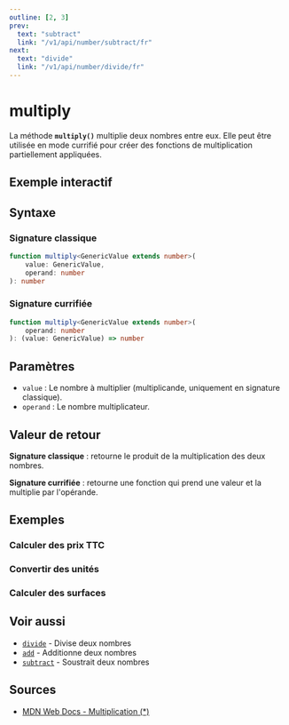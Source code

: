 ```yaml
---
outline: [2, 3]
prev:
  text: "subtract"
  link: "/v1/api/number/subtract/fr"
next:
  text: "divide"
  link: "/v1/api/number/divide/fr"
---
```


# multiply

La méthode **`multiply()`** multiplie deux nombres entre eux. Elle peut être utilisée en mode currifié pour créer des fonctions de multiplication partiellement appliquées.

## Exemple interactif

<MonacoTSEditor
  src="/v1/api/number/multiply/examples/tryout.doc.ts"
  majorVersion="v1"
  height="200px"
/>

## Syntaxe

### Signature classique

```typescript
function multiply<GenericValue extends number>(
	value: GenericValue,
	operand: number
): number
```

### Signature currifiée

```typescript
function multiply<GenericValue extends number>(
	operand: number
): (value: GenericValue) => number
```

## Paramètres

- `value` : Le nombre à multiplier (multiplicande, uniquement en signature classique).
- `operand` : Le nombre multiplicateur.

## Valeur de retour

**Signature classique** : retourne le produit de la multiplication des deux nombres.

**Signature currifiée** : retourne une fonction qui prend une valeur et la multiplie par l'opérande.

## Exemples

### Calculer des prix TTC

<MonacoTSEditor
  	src="/v1/api/number/multiply/examples/calculatePriceWithTax.doc.ts"
  	majorVersion="v1"
	height="250px"
/>

### Convertir des unités

<MonacoTSEditor
  	src="/v1/api/number/multiply/examples/convertUnits.doc.ts"
  	majorVersion="v1"
	height="350px"
/>

### Calculer des surfaces

<MonacoTSEditor
  	src="/v1/api/number/multiply/examples/calculateArea.doc.ts"
  	majorVersion="v1"
	height="650px"
/>

## Voir aussi

- [`divide`](/v1/api/number/divide/fr) - Divise deux nombres
- [`add`](/v1/api/number/add/fr) - Additionne deux nombres
- [`subtract`](/v1/api/number/subtract/fr) - Soustrait deux nombres

## Sources

- [MDN Web Docs - Multiplication (*)](https://developer.mozilla.org/fr/docs/Web/JavaScript/Reference/Operators/Multiplication)
